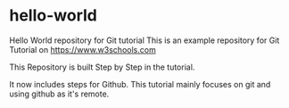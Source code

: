 # hello-world
Hello World repository for Git tutorial
This is an example repository for Git Tutorial on https://www.w3schools.com

This Repository is built Step by Step in the tutorial.

It now includes steps for Github.
This tutorial mainly focuses on git and using github as it's remote.
